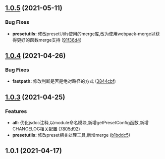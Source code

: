 ## [1.0.5](https://gitee.com/agile-development-system/node-utils/compare/v1.0.4...v1.0.5) (2021-05-11)


### Bug Fixes

* **presetutils:** 修改presetUtils使用的merge库,改为使用webpack-merge以获得更好的函数merge支持 ([91f36d4](https://gitee.com/agile-development-system/node-utils/commits/91f36d46c26ef8d6bc424bca98f1ee93d71ebfc7))



## [1.0.4](https://gitee.com/agile-development-system/node-utils/compare/v1.0.3...v1.0.4) (2021-04-26)


### Bug Fixes

* **fastpath:** 修改判断是否是绝对路径的方式 ([3844cbf](https://gitee.com/agile-development-system/node-utils/commits/3844cbfa5a551db6d8dee76cd548d1b09b964858))



## [1.0.3](https://gitee.com/agile-development-system/node-utils/compare/v1.0.1...v1.0.3) (2021-04-25)


### Features

* **all:** 优化jsdoc注释,以module命名模块,新增getPresetConfig函数,新增CHANGELOG相关配置 ([7805d92](https://gitee.com/agile-development-system/node-utils/commits/7805d924a06ad4a4490eed323414b6c90784bf14))
* **presetutils:** 修改preset相关处理工具,新增merge ([b1bddc5](https://gitee.com/agile-development-system/node-utils/commits/b1bddc5d108b59c035ba15936887a00a2b534c22))



## 1.0.1 (2021-04-17)



